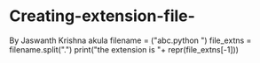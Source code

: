 # Creating-extension-file-
By Jaswanth Krishna akula
filename = ("abc.python ")
file_extns = filename.split(".")
print("the extension is "+ repr(file_extns[-1]))
